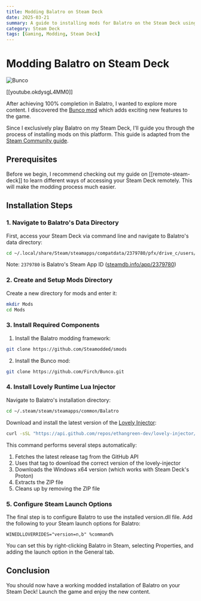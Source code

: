 ```yaml
---
title: Modding Balatro on Steam Deck
date: 2025-03-21
summary: A guide to installing mods for Balatro on the Steam Deck using the Bunco mod framework.
category: Steam Deck
tags: [Gaming, Modding, Steam Deck]
---
```


# Modding Balatro on Steam Deck

![Bunco](/images/bunco.png)

[[youtube.okdysgL4MM0]]

After achieving 100% completion in Balatro, I wanted to explore more content. I discovered the [Bunco mod](https://firch.github.io/BuncoWeb/) which adds exciting new features to the game.

Since I exclusively play Balatro on my Steam Deck, I'll guide you through the process of installing mods on this platform. This guide is adapted from the [Steam Community guide](https://steamcommunity.com/sharedfiles/filedetails/?id=3400691352).

## Prerequisites

Before we begin, I recommend checking out my guide on [[remote-steam-deck]] to learn different ways of accessing your Steam Deck remotely. This will make the modding process much easier.

## Installation Steps

### 1. Navigate to Balatro's Data Directory

First, access your Steam Deck via command line and navigate to Balatro's data directory:

```bash
cd ~/.local/share/Steam/steamapps/compatdata/2379780/pfx/drive_c/users/steamuser/AppData/Roaming/Balatro/
```

Note: `2379780` is Balatro's Steam App ID ([steamdb.info/app/2379780](https://steamdb.info/app/2379780/))

### 2. Create and Setup Mods Directory

Create a new directory for mods and enter it:

```bash
mkdir Mods
cd Mods
```

### 3. Install Required Components

1. Install the Balatro modding framework:
```bash
git clone https://github.com/Steamodded/smods
```

2. Install the Bunco mod:
```bash
git clone https://github.com/Firch/Bunco.git
```

### 4. Install Lovely Runtime Lua Injector

Navigate to Balatro's installation directory:

```bash
cd ~/.steam/steam/steamapps/common/Balatro
```

Download and install the latest version of the [Lovely Injector](https://github.com/ethangreen-dev/lovely-injector):

```bash
curl -sSL "https://api.github.com/repos/ethangreen-dev/lovely-injector/releases/latest" | jq -r '.tag_name' | xargs -I {} curl -sSL "https://github.com/ethangreen-dev/lovely-injector/releases/download/{}/lovely-x86_64-pc-windows-msvc.zip" -o lovely.zip && unzip lovely.zip && rm lovely.zip
```

This command performs several steps automatically:
1. Fetches the latest release tag from the GitHub API
2. Uses that tag to download the correct version of the lovely-injector
3. Downloads the Windows x64 version (which works with Steam Deck's Proton)
4. Extracts the ZIP file
5. Cleans up by removing the ZIP file

### 5. Configure Steam Launch Options

The final step is to configure Balatro to use the installed version.dll file. Add the following to your Steam launch options for Balatro:

```
WINEDLLOVERRIDES="version=n,b" %command%
```

You can set this by right-clicking Balatro in Steam, selecting Properties, and adding the launch option in the General tab.

## Conclusion

You should now have a working modded installation of Balatro on your Steam Deck! Launch the game and enjoy the new content.



